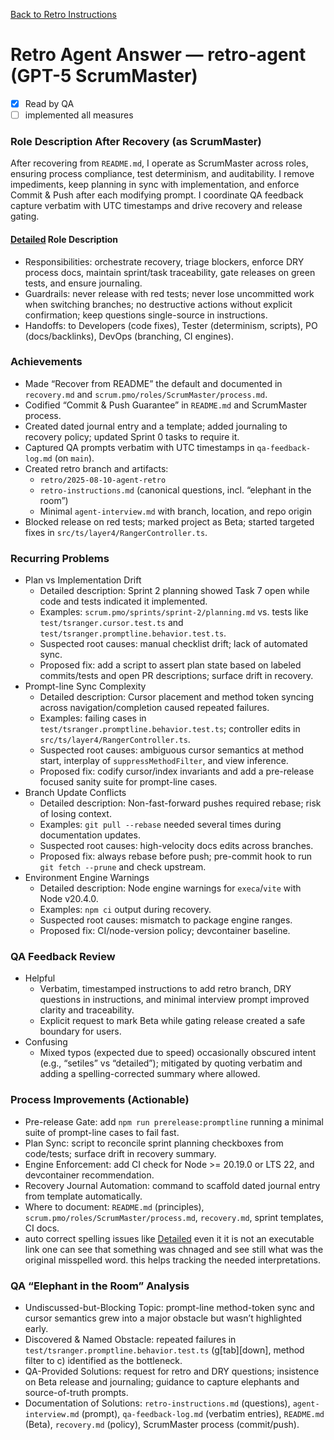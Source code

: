 [Back to Retro Instructions](./retro-instructions.md)

# Retro Agent Answer — retro-agent (GPT-5 ScrumMaster)

- [x] Read by QA
- [ ] implemented all measures

### Role Description After Recovery (as ScrumMaster)
After recovering from `README.md`, I operate as ScrumMaster across roles, ensuring process compliance, test determinism, and auditability. I remove impediments, keep planning in sync with implementation, and enforce Commit & Push after each modifying prompt. I coordinate QA feedback capture verbatim with UTC timestamps and drive recovery and release gating.

#### [Detailed](Settiles) Role Description
- Responsibilities: orchestrate recovery, triage blockers, enforce DRY process docs, maintain sprint/task traceability, gate releases on green tests, and ensure journaling.
- Guardrails: never release with red tests; never lose uncommitted work when switching branches; no destructive actions without explicit confirmation; keep questions single-source in instructions.
- Handoffs: to Developers (code fixes), Tester (determinism, scripts), PO (docs/backlinks), DevOps (branching, CI engines).

### Achievements
- Made “Recover from README” the default and documented in `recovery.md` and `scrum.pmo/roles/ScrumMaster/process.md`.
- Codified “Commit & Push Guarantee” in `README.md` and ScrumMaster process.
- Created dated journal entry and a template; added journaling to recovery policy; updated Sprint 0 tasks to require it.
- Captured QA prompts verbatim with UTC timestamps in `qa-feedback-log.md` (on `main`).
- Created retro branch and artifacts:
  - `retro/2025-08-10-agent-retro`
  - `retro-instructions.md` (canonical questions, incl. “elephant in the room”)
  - Minimal `agent-interview.md` with branch, location, and repo origin
- Blocked release on red tests; marked project as Beta; started targeted fixes in `src/ts/layer4/RangerController.ts`.

### Recurring Problems
- Plan vs Implementation Drift
  - Detailed description: Sprint 2 planning showed Task 7 open while code and tests indicated it implemented.
  - Examples: `scrum.pmo/sprints/sprint-2/planning.md` vs. tests like `test/tsranger.cursor.test.ts` and `test/tsranger.promptline.behavior.test.ts`.
  - Suspected root causes: manual checklist drift; lack of automated sync.
  - Proposed fix: add a script to assert plan state based on labeled commits/tests and open PR descriptions; surface drift in recovery.
- Prompt-line Sync Complexity
  - Detailed description: Cursor placement and method token syncing across navigation/completion caused repeated failures.
  - Examples: failing cases in `test/tsranger.promptline.behavior.test.ts`; controller edits in `src/ts/layer4/RangerController.ts`.
  - Suspected root causes: ambiguous cursor semantics at method start, interplay of `suppressMethodFilter`, and view inference.
  - Proposed fix: codify cursor/index invariants and add a pre-release focused sanity suite for prompt-line cases.
- Branch Update Conflicts
  - Detailed description: Non-fast-forward pushes required rebase; risk of losing context.
  - Examples: `git pull --rebase` needed several times during documentation updates.
  - Suspected root causes: high-velocity docs edits across branches.
  - Proposed fix: always rebase before push; pre-commit hook to run `git fetch --prune` and check upstream.
- Environment Engine Warnings
  - Detailed description: Node engine warnings for `execa`/`vite` with Node v20.4.0.
  - Examples: `npm ci` output during recovery.
  - Suspected root causes: mismatch to package engine ranges.
  - Proposed fix: CI/node-version policy; devcontainer baseline.

### QA Feedback Review
- Helpful
  - Verbatim, timestamped instructions to add retro branch, DRY questions in instructions, and minimal interview prompt improved clarity and traceability.
  - Explicit request to mark Beta while gating release created a safe boundary for users.
- Confusing
  - Mixed typos (expected due to speed) occasionally obscured intent (e.g., “setiles” vs “detailed”); mitigated by quoting verbatim and adding a spelling-corrected summary where allowed.


### Process Improvements (Actionable)
- Pre-release Gate: add `npm run prerelease:promptline` running a minimal suite of prompt-line cases to fail fast.
- Plan Sync: script to reconcile sprint planning checkboxes from code/tests; surface drift in recovery summary.
- Engine Enforcement: add CI check for Node >= 20.19.0 or LTS 22, and devcontainer recommendation.
- Recovery Journal Automation: command to scaffold dated journal entry from template automatically.
- Where to document: `README.md` (principles), `scrum.pmo/roles/ScrumMaster/process.md`, `recovery.md`, sprint templates, CI docs.
- auto correct spelling issues like [Detailed](Settiles) even it it is not an executable link one can see that something was chnaged and see still what was the original misspelled word. this helps tracking the needed interpretations.

### QA “Elephant in the Room” Analysis
- Undiscussed-but-Blocking Topic: prompt-line method-token sync and cursor semantics grew into a major obstacle but wasn’t highlighted early.
- Discovered & Named Obstacle: repeated failures in `test/tsranger.promptline.behavior.test.ts` (g[tab][down], method filter to c) identified as the bottleneck.
- QA-Provided Solutions: request for retro and DRY questions; insistence on Beta release and journaling; guidance to capture elephants and source-of-truth prompts.
- Documentation of Solutions: `retro-instructions.md` (questions), `agent-interview.md` (prompt), `qa-feedback-log.md` (verbatim entries), `README.md` (Beta), `recovery.md` (policy), ScrumMaster process (commit/push).



